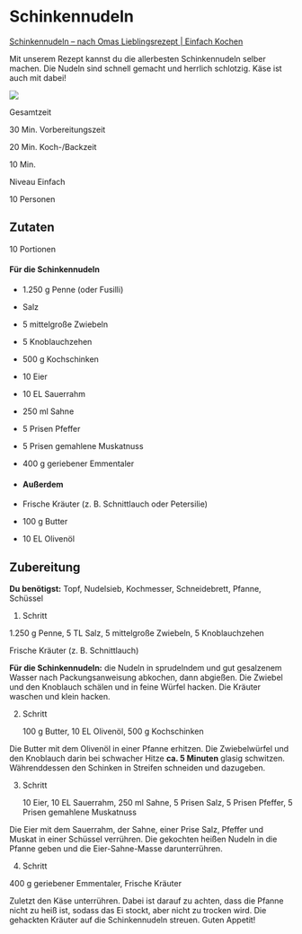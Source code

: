 # Schinkennudeln

[Schinkennudeln – nach Omas Lieblingsrezept | Einfach Kochen](https://www.einfachkochen.de/rezepte/schinkennudeln-nach-omas-lieblingsrezept?portions=10)

Mit unserem Rezept kannst du die allerbesten Schinkennudeln selber 
machen. Die Nudeln sind schnell gemacht und herrlich schlotzig. Käse ist
 auch mit dabei!

![](K:\data\md\_bilder\2025-04-17-11-45-18-2021_schinkennudeln_aufmacher_0.jpg)

Gesamtzeit

30 Min. Vorbereitungszeit

20 Min. Koch-/Backzeit

10 Min.

Niveau Einfach

10 Personen

## Zutaten

10 Portionen

#### Für die Schinkennudeln

- 1.250 g Penne (oder Fusilli)

- Salz

- 5 mittelgroße Zwiebeln

- 5 Knoblauchzehen

- 500 g Kochschinken

- 10 Eier

- 10 EL Sauerrahm

- 250 ml Sahne

- 5 Prisen Pfeffer

- 5 Prisen gemahlene Muskatnuss

- 400 g geriebener Emmentaler

- #### Außerdem

- Frische Kräuter (z. B. Schnittlauch oder Petersilie)

- 100 g Butter

- 10 EL Olivenöl

## Zubereitung

**Du benötigst:** Topf, Nudelsieb, Kochmesser, Schneidebrett, Pfanne, Schüssel

1. Schritt

1.250 g Penne, 5 TL Salz, 5 mittelgroße Zwiebeln, 5 Knoblauchzehen

Frische Kräuter (z. B. Schnittlauch)

**Für die Schinkennudeln:** die Nudeln in sprudelndem und gut gesalzenem Wasser nach Packungsanweisung abkochen, dann abgießen. Die Zwiebel und den Knoblauch schälen und in feine Würfel hacken. Die Kräuter waschen und klein hacken.

2. Schritt
   
   100 g Butter, 10 EL Olivenöl, 500 g Kochschinken

Die Butter mit dem Olivenöl in einer Pfanne erhitzen. Die Zwiebelwürfel und den Knoblauch darin bei schwacher Hitze **ca. 5 Minuten** glasig schwitzen. Währenddessen den Schinken in Streifen schneiden und dazugeben.

3. Schritt
   
   10 Eier, 10 EL Sauerrahm, 250 ml Sahne, 5 Prisen Salz, 5 Prisen Pfeffer, 5 Prisen gemahlene Muskatnuss

Die Eier mit dem Sauerrahm, der Sahne, einer Prise Salz, Pfeffer und Muskat
 in einer Schüssel verrühren. Die gekochten heißen Nudeln in die Pfanne 
geben und die Eier-Sahne-Masse darunterrühren.

4. Schritt

400 g geriebener Emmentaler, Frische Kräuter

Zuletzt den Käse unterrühren. Dabei ist darauf zu achten, dass die Pfanne nicht zu heiß ist, sodass das Ei stockt, aber nicht zu trocken wird. Die gehackten Kräuter auf die Schinkennudeln streuen. Guten Appetit!
